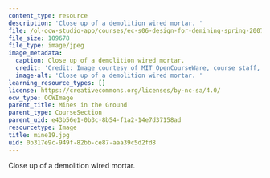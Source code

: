 ```yaml
---
content_type: resource
description: 'Close up of a demolition wired mortar. '
file: /ol-ocw-studio-app/courses/ec-s06-design-for-demining-spring-2007/0b317e9c949f82bbce87aaa39c5d2fd8_mine19.jpg
file_size: 109678
file_type: image/jpeg
image_metadata:
  caption: Close up of a demolition wired mortar.
  credit: 'Credit: Image courtesy of MIT OpenCourseWare, course staff, and students.'
  image-alt: 'Close up of a demolition wired mortar. '
learning_resource_types: []
license: https://creativecommons.org/licenses/by-nc-sa/4.0/
ocw_type: OCWImage
parent_title: Mines in the Ground
parent_type: CourseSection
parent_uid: e43b56e1-0b3c-8b54-f1a2-14e7d37158ad
resourcetype: Image
title: mine19.jpg
uid: 0b317e9c-949f-82bb-ce87-aaa39c5d2fd8
---
```

Close up of a demolition wired mortar. 